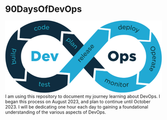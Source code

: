 # 90DaysOfDevOps
<img src="https://github.com/DebankanSarkar989/90DaysOfDevOps/blob/main/DevOps.png">
I am using this repository to document my journey learning about DevOps. I began this process on August 2023, and plan to continue until October 2023. I will be dedicating one hour each day to gaining a foundational understanding of the various aspects of DevOps.
